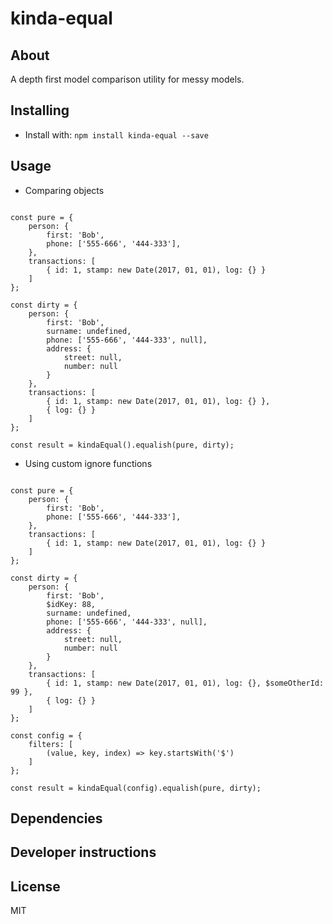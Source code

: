 # kinda-equal

## About
A depth first model comparison utility for messy models.

## Installing
* Install with: `npm install kinda-equal --save`

## Usage

* Comparing objects

```

const pure = {
    person: {
        first: 'Bob',
        phone: ['555-666', '444-333'],
    },
    transactions: [
        { id: 1, stamp: new Date(2017, 01, 01), log: {} }
    ]
};

const dirty = {
    person: {
        first: 'Bob',
        surname: undefined,
        phone: ['555-666', '444-333', null],
        address: {
            street: null,
            number: null
        }
    },
    transactions: [
        { id: 1, stamp: new Date(2017, 01, 01), log: {} },
        { log: {} }
    ]
};

const result = kindaEqual().equalish(pure, dirty);

```

* Using custom ignore functions

```

const pure = {
    person: {
        first: 'Bob',
        phone: ['555-666', '444-333'],
    },
    transactions: [
        { id: 1, stamp: new Date(2017, 01, 01), log: {} }
    ]
};

const dirty = {
    person: {
        first: 'Bob',
        $idKey: 88,
        surname: undefined,
        phone: ['555-666', '444-333', null],
        address: {
            street: null,
            number: null
        }
    },
    transactions: [
        { id: 1, stamp: new Date(2017, 01, 01), log: {}, $someOtherId: 99 },
        { log: {} }
    ]
};

const config = {
    filters: [
        (value, key, index) => key.startsWith('$')
    ]
};

const result = kindaEqual(config).equalish(pure, dirty);

```

## Dependencies

## Developer instructions

## License
MIT